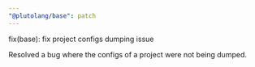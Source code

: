 ```yaml
---
"@plutolang/base": patch
---
```


fix(base): fix project configs dumping issue

Resolved a bug where the configs of a project were not being dumped.
